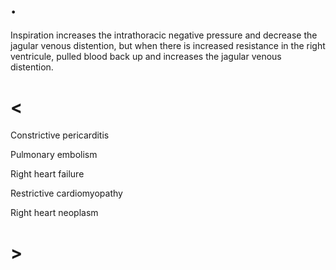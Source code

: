 # .

Inspiration increases the intrathoracic negative pressure and decrease the jagular venous distention, but when there is increased resistance in the right ventricule, pulled blood back up and increases the jagular venous distention.

# <

Constrictive pericarditis

Pulmonary embolism

Right heart failure

Restrictive cardiomyopathy

Right heart neoplasm

# >
